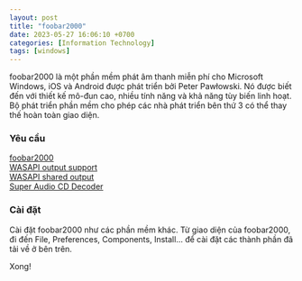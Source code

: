 ```yaml
---
layout: post
title: "foobar2000"
date: 2023-05-27 16:06:10 +0700
categories: [Information Technology]
tags: [windows]
---
```


foobar2000 là một phần mềm phát âm thanh miễn phí cho Microsoft Windows, iOS và Android được phát triển bởi Peter Pawłowski. Nó được biết đến với thiết kế mô-đun cao, nhiều tính năng và khả năng tùy biến linh hoạt. Bộ phát triển phần mềm cho phép các nhà phát triển bên thứ 3 có thể thay thế hoàn toàn giao diện.

### Yêu cầu

[foobar2000](https://www.foobar2000.org/download)  
[WASAPI output support](https://www.foobar2000.org/components/view/foo_out_wasapi)  
[WASAPI shared output](https://www.foobar2000.org/components/view/foo_out_wasapis)  
[Super Audio CD Decoder](https://sourceforge.net/projects/sacddecoder/) 

### Cài đặt

Cài đặt foobar2000 như các phần mềm khác. Từ giao diện của foobar2000, đi đến File, Preferences, Components, Install... để cài đặt các thành phần đã tải về ở bên trên.    

Xong!